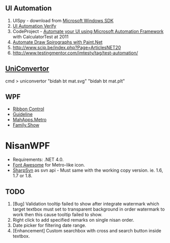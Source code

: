 UI Automation
---------------
1. UISpy - download from [Microsoft Windows SDK](http://blogs.msdn.com/b/windowssdk/archive/2008/02/18/where-is-uispy-exe.aspx)
2. [UI Automation Verify](http://uiautomationverify.codeplex.com/)
3. CodeProject - [Automate your UI using Microsoft Automation Framework](http://www.codeproject.com/Articles/141842/Automate-your-UI-using-Microsoft-Automation-Framew) with CalculatorTest at 2011
4. [Automate Draw Spirographs with Paint.Net](http://blog.functionalfun.net/2009/06/introduction-to-ui-automation-with.html)
5. http://www.scip.be/index.php?Page=ArticlesNET20
6. http://www.testingmentor.com/imtesty/tag/test-automation/


[UniConvertor](http://sk1project.org/)
--------------
cmd > uniconvertor "bidah bt mat.svg" "bidah bt mat.plt"


WPF
-------
- [Ribbon Control](http://msdn.microsoft.com/en-us/library/ff799534.aspx)
- [Guideline](http://msdn.microsoft.com/en-us/library/cc872782.aspx)
- [MahApps.Metro](http://mahapps.com/)
- [Family.Show](http://familyshow.codeplex.com/)


NisanWPF
========
- Requirements: .NET 4.0.
- [Font Awesome](http://fortawesome.github.io/Font-Awesome/) for Metro-like icon.
- [SharpSvn](https://sharpsvn.open.collab.net/) as svn api - Must same with the working copy version. ie. 1.6, 1.7 or 1.8.

TODO
----
1. [Bug] Validation tooltip failed to show after integrate watermark which target textbox must set to transparent background in order watermark to work then this cause tooltip failed to show.
2. Right click to add specified remarks on single nisan order.
3. Date picker for filtering date range.
4. [Enhancement] Custom searchbox with cross and search button inside textbox.